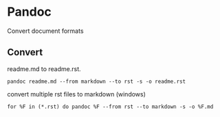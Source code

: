 # Pandoc

Convert document formats


## Convert
 

readme.md to readme.rst.
```
pandoc readme.md --from markdown --to rst -s -o readme.rst
```

convert multiple rst files to markdown (windows)
```
for %F in (*.rst) do pandoc %F --from rst --to markdown -s -o %F.md
```
